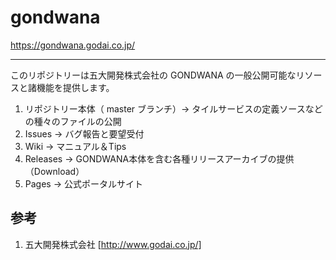 # gondwana
https://gondwana.godai.co.jp/

-----

このリポジトリーは五大開発株式会社の GONDWANA の一般公開可能なリソースと諸機能を提供します。

1. リポジトリー本体（ master ブランチ）-> タイルサービスの定義ソースなどの種々のファイルの公開
1. Issues -> バグ報告と要望受付
1. Wiki -> マニュアル＆Tips
1. Releases -> GONDWANA本体を含む各種リリースアーカイブの提供（Download）
1. Pages -> 公式ポータルサイト

## 参考

1. 五大開発株式会社 [http://www.godai.co.jp/]

